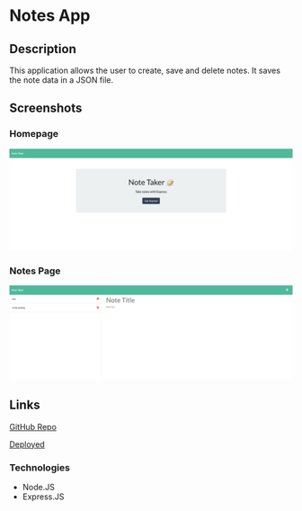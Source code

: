 # Notes App

## Description
This application allows the user to create, save and delete notes. It saves the note data in a JSON file. 

## Screenshots

### Homepage
![](assets/home.png)
### Notes Page
![](assets/notes.png)

## Links

[GitHub Repo](https://github.com/webdev410/notes-app)

[Deployed](https://salty-fortress-76405.herokuapp.com/)


### Technologies

* Node.JS
* Express.JS
